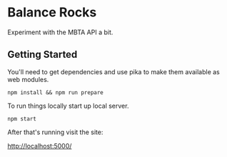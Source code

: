 # Balance Rocks

Experiment with the MBTA API a bit.

## Getting Started

You'll need to get dependencies and use pika to make them available as web modules.

```
npm install && npm run prepare
```

To run things locally start up local server.

```
npm start
```

After that's running visit the site:

<http://localhost:5000/>
